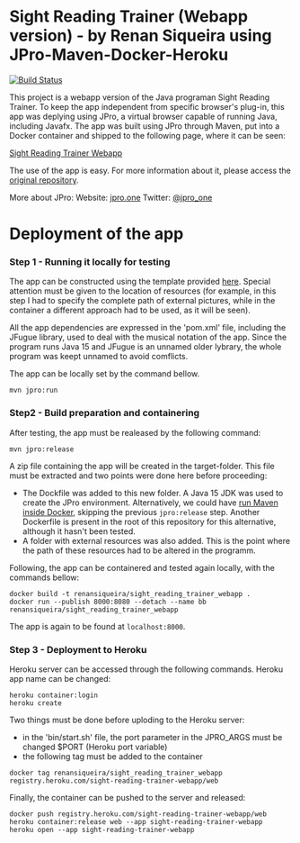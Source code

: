 # Sight Reading Trainer (Webapp version) - by Renan Siqueira using JPro-Maven-Docker-Heroku

[![Build Status](https://travis-ci.com/JPro-one/HelloJPro-Maven.svg?branch=master)](https://travis-ci.com/JPro-one/HelloJPro-Maven)

This project is a webapp version of the Java programan Sight Reading Trainer. To keep the app independent from specific browser's plug-in, this app was deplying using JPro, a virtual browser capable of running Java, including Javafx. The app was built using JPro through Maven, put into a Docker container and shipped to the following page, where it can be seen:

[Sight Reading Trainer Webapp](https://sight-reading-trainer-webapp.herokuapp.com/)

The use of the app is easy. For more information about it, please access the [original repository](https://github.com/siqueirarenan/Sight_Reading_Trainer).

More about JPro: 
Website: [jpro.one](https://www.jpro.one/)
Twitter: [@jpro_one](https://twitter.com/jpro_one)

# Deployment of the app #

### Step 1 - Running it locally for testing ###

The app can be constructed using the template provided [here](https://github.com/JPro-one/HelloJPro-Maven). Special attention must be given to the location of resources (for example, in this step I had to specify the complete path of external pictures, while in the container a different approach had to be used, as it will be seen).

All the app dependencies are expressed in the 'pom.xml' file, including the JFugue library, used to deal with the musical notation of the app. Since the program runs Java 15 and JFugue is an unnamed older lybrary, the whole program was keept unnamed to avoid comflicts.

The app can be locally set by the command bellow.

```
mvn jpro:run
```

### Step2 - Build preparation and containering ###

After testing, the app must be realeased by the following command:

```
mvn jpro:release
```

A zip file containing the app will be created in the target-folder. This file must be extracted and two points were done here before proceeding:
- The Dockfile was added to this new folder. A Java 15 JDK was used to create the JPro environment. Alternatively, we could have [run Maven inside Docker](https://codefresh.io/howtos/using-docker-maven-maven-docker/), skipping the previous `jpro:release` step. Another Dockerfile is present in the root of this repository for this alternative, although it hasn't been tested.
- A folder with external resources was also added. This is the point where the path of these resources had to be altered in the programm.

Following, the app can be containered and tested again locally, with the commands bellow:

```
docker build -t renansiqueira/sight_reading_trainer_webapp .
docker run --publish 8000:8080 --detach --name bb renansiqueira/sight_reading_trainer_webapp
```

The app is again to be found at `localhost:8000`.

### Step 3 - Deployment to Heroku ###

Heroku server can be accessed through the following commands. Heroku app name can be changed:

```
heroku container:login
heroku create
```

Two things must be done before uploding to the Heroku server:
- in the 'bin/start.sh' file, the port parameter in the JPRO_ARGS must be changed $PORT (Heroku port variable)
- the following tag must be added to the container

```
docker tag renansiqueira/sight_reading_trainer_webapp registry.heroku.com/sight-reading-trainer-webapp/web
```

Finally, the container can be pushed to the server and released:

```
docker push registry.heroku.com/sight-reading-trainer-webapp/web
heroku container:release web --app sight-reading-trainer-webapp
heroku open --app sight-reading-trainer-webapp
````





